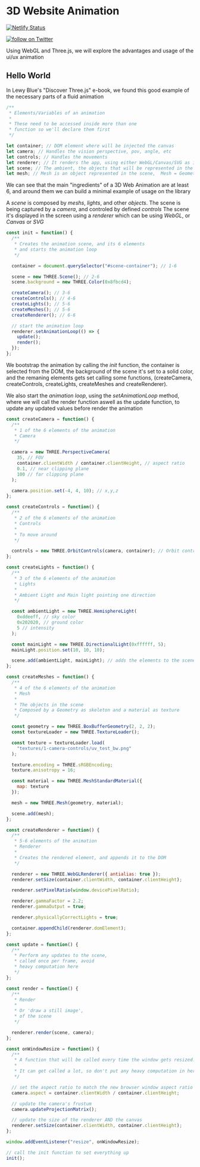 # 3D Website Animation

<p align="center">

[![Netlify Status](https://api.netlify.com/api/v1/badges/c5e602c5-a20b-4e4f-9c00-d5ba49babf09/deploy-status)](https://app.netlify.com/sites/yobertyalej-webgl/deploys)

<a href="https://twitter.com/intent/follow?screen_name=yobertyalej">
<img src="https://img.shields.io/twitter/follow/yobertyalej.svg?style=social&logo=twitter"
alt="follow on Twitter"></a>
</p>

Using WebGL and Three.js, we will explore the advantages and usage of the ui/ux animation

## Hello World

In Lewy Blue's "Discover Three.js" e-book, we found this good example of the necessary parts
of a fluid animation

```js
/**
 * Elements/Variables of an animation
 *
 * These need to be accessed inside more than one
 * function so we'll declare them first
 */

let container; // DOM element where will be injected the canvas
let camera; // Handles the vision perspective, pov, angle, etc
let controls; // Handles the movements
let renderer; // It renders the app, using either WebGL/Canvas/SVG as its main tech
let scene; // The ambient, the objects that will be represented in the animation aka universe
let mesh; // Mesh is an object represented in the scene,  Mesh = Geometry + Material
```

We can see that the main "ingredients" of a 3D Web Animation are
at least 6, and around them we can build a minimal example of
usage on the library

A _scene_ is composed by _meshs_, _lights_, and other _objects_.
The scene is being captured by a _camera_, and controled by defined _controls_
The scene it's displayed in the screen using a _renderer_ which can be using
_WebGL_, or _Canvas_ or _SVG_

```js
const init = function() {
  /**
   * Creates the animation scene, and its 6 elements
   * and starts the animation loop
   */

  container = document.querySelector("#scene-container"); // 1-6

  scene = new THREE.Scene(); // 2-6
  scene.background = new THREE.Color(0x8fbcd4);

  createCamera(); // 3-6
  createControls(); // 4-6
  createLights(); // 5-6
  createMeshes(); // 5-6
  createRenderer(); // 6-6

  // start the animation loop
  renderer.setAnimationLoop(() => {
    update();
    render();
  });
};
```

We bootstrap the animation by calling the _init_ function,
the container is selected from the DOM, the background of the scene it's set
to a solid color, and the remaning elements gets set calling some functions,
(createCamera, createControls, createLights, createMeshes and createRenderer).

We also start the _animation loop_, using the _setAnimationLoop_ method, where we
will call the render function aswell as the update function, to update any updated
values before render the animation

```js
const createCamera = function() {
  /**
   * 1 of the 6 elements of the animation
   * Camera
   */

  camera = new THREE.PerspectiveCamera(
    35, // FOV
    container.clientWidth / container.clientHeight, // aspect ratio
    0.1, // near clipping plane
    100 // far clipping plane
  );

  camera.position.set(-4, 4, 10); // x,y,z
};

const createControls = function() {
  /**
   * 2 of the 6 elements of the animation
   * Controls
   *
   * To move around
   */

  controls = new THREE.OrbitControls(camera, container); // Orbit controls allows us to move around
};

const createLights = function() {
  /**
   * 3 of the 6 elements of the animation
   * Lights
   *
   * Ambient Light and Main light pointing one direction
   */

  const ambientLight = new THREE.HemisphereLight(
    0xddeeff, // sky color
    0x202020, // ground color
    5 // intensity
  );

  const mainLight = new THREE.DirectionalLight(0xffffff, 5);
  mainLight.position.set(10, 10, 10);

  scene.add(ambientLight, mainLight); // adds the elements to the scene
};

const createMeshes = function() {
  /**
   * 4 of the 6 elements of the animation
   * Mesh
   *
   * The objects in the scene
   * Composed by a Geometry as skeleton and a material as texture
   */

  const geometry = new THREE.BoxBufferGeometry(2, 2, 2);
  const textureLoader = new THREE.TextureLoader();

  const texture = textureLoader.load(
    "textures/1-camera-controls/uv_test_bw.png"
  );

  texture.encoding = THREE.sRGBEncoding;
  texture.anisotropy = 16;

  const material = new THREE.MeshStandardMaterial({
    map: texture
  });

  mesh = new THREE.Mesh(geometry, material);

  scene.add(mesh);
};

const createRenderer = function() {
  /**
   * 5-6 elements of the animation
   * Renderer
   *
   * Creates the rendered element, and appends it to the DOM
   */

  renderer = new THREE.WebGLRenderer({ antialias: true });
  renderer.setSize(container.clientWidth, container.clientHeight);

  renderer.setPixelRatio(window.devicePixelRatio);

  renderer.gammaFactor = 2.2;
  renderer.gammaOutput = true;

  renderer.physicallyCorrectLights = true;

  container.appendChild(renderer.domElement);
};

const update = function() {
  /**
   * Perform any updates to the scene,
   * called once per frame, avoid
   * heavy computation here
   */
};

const render = function() {
  /**
   * Render
   *
   * Or 'draw a still image',
   * of the scene
   */

  renderer.render(scene, camera);
};

const onWindowResize = function() {
  /**
   * A function that will be called every time the window gets resized.
   *
   * It can get called a lot, so don't put any heavy computation in here
   */

  // set the aspect ratio to match the new browser window aspect ratio
  camera.aspect = container.clientWidth / container.clientHeight;

  // update the camera's frustum
  camera.updateProjectionMatrix();

  // update the size of the renderer AND the canvas
  renderer.setSize(container.clientWidth, container.clientHeight);
};

window.addEventListener("resize", onWindowResize);

// call the init function to set everything up
init();
```
